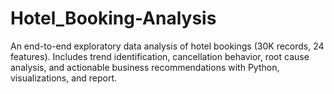 # Hotel_Booking-Analysis
An end-to-end exploratory data analysis of hotel bookings (30K records, 24 features). Includes trend identification, cancellation behavior, root cause analysis, and actionable business recommendations with Python, visualizations, and report.
